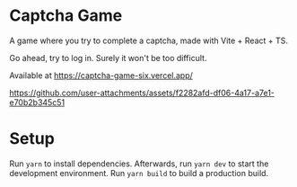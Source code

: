 # Captcha Game

A game where you try to complete a captcha, made with Vite + React + TS.

Go ahead, try to log in. Surely it won't be too difficult.

Available at https://captcha-game-six.vercel.app/

https://github.com/user-attachments/assets/f2282afd-df06-4a17-a7e1-e70b2b345c51


# Setup
Run `yarn` to install dependencies. Afterwards, run `yarn dev` to start the development environment. Run `yarn build` to build a production build.
